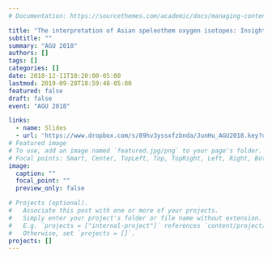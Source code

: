 ```yaml
---
# Documentation: https://sourcethemes.com/academic/docs/managing-content/

title: "The interpretation of Asian speleothem oxygen isotopes: Insights from an isotope-enabled model"
subtitle: ""
summary: "AGU 2018"
authors: []
tags: []
categories: []
date: 2018-12-11T10:20:00-05:00
lastmod: 2019-09-28T18:59:48-05:00
featured: false
draft: false
event: "AGU 2018"

links:
  - name: Slides
  - url: 'https://www.dropbox.com/s/89hv3yssxfzbnda/JunHu_AGU2018.key?dl=0'
# Featured image
# To use, add an image named `featured.jpg/png` to your page's folder.
# Focal points: Smart, Center, TopLeft, Top, TopRight, Left, Right, BottomLeft, Bottom, BottomRight.
image:
  caption: ""
  focal_point: ""
  preview_only: false

# Projects (optional).
#   Associate this post with one or more of your projects.
#   Simply enter your project's folder or file name without extension.
#   E.g. `projects = ["internal-project"]` references `content/project/deep-learning/index.md`.
#   Otherwise, set `projects = []`.
projects: []
---
```

